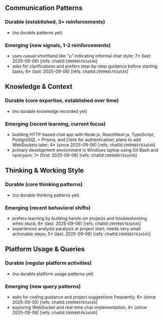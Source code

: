 ## Communication Patterns
### Durable (established, 3+ reinforcements)
- (no durable patterns yet)

### Emerging (new signals, 1-2 reinforcements)
- uses casual shorthand like "u" indicating informal chat style; 7× (last: 2025-09-06) [refs: chatId:`1999985f63a545`]
- asks for clarifications and prefers step-by-step guidance before starting tasks; 6× (last: 2025-09-06) [refs: chatId:`1999985f63a545`]

## Knowledge & Context
### Durable (core expertise, established over time)
- (no durable knowledge recorded yet)

### Emerging (recent learning, current focus)
- building HTTP-based chat app with Node.js, React/Next.js, TypeScript, PostgreSQL + Prisma, and Clerk for authentication; plans to add WebSockets later; 4× (since 2025-09-06) [refs: chatId:`1999985f63a545`]
- primary development environment is Windows laptop using Git Bash and npm/yarn; 1× (first: 2025-09-06) [refs: chatId:`1999985f63a545`]

## Thinking & Working Style
### Durable (core thinking patterns)
- (no durable thinking patterns yet)

### Emerging (recent behavioral shifts)
- prefers learning by building hands-on projects and troubleshooting when stuck; 6× (last: 2025-09-06) [refs: chatId:`1999985f63a545`]
- experiences analysis paralysis at project start; needs very small actionable steps; 5× (last: 2025-09-06) [refs: chatId:`1999985f63a545`]

## Platform Usage & Queries
### Durable (regular platform activities)
- (no durable platform usage patterns yet)

### Emerging (new query patterns)
- asks for coding guidance and project suggestions frequently; 6× (since 2025-09-05) [refs: chatId:`1999985f63a545`]
- exploring WebSocket and real-time chat implementation; 4× (since 2025-09-06) [refs: chatId:`1999985f63a545`]